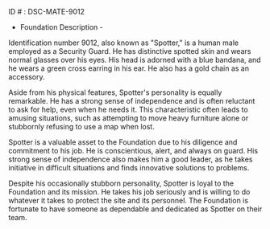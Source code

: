 ID # : DSC-MATE-9012
- Foundation Description -

Identification number 9012, also known as "Spotter," is a human male employed as a Security Guard. He has distinctive spotted skin and wears normal glasses over his eyes. His head is adorned with a blue bandana, and he wears a green cross earring in his ear. He also has a gold chain as an accessory.

Aside from his physical features, Spotter's personality is equally remarkable. He has a strong sense of independence and is often reluctant to ask for help, even when he needs it. This characteristic often leads to amusing situations, such as attempting to move heavy furniture alone or stubbornly refusing to use a map when lost.

Spotter is a valuable asset to the Foundation due to his diligence and commitment to his job. He is conscientious, alert, and always on guard. His strong sense of independence also makes him a good leader, as he takes initiative in difficult situations and finds innovative solutions to problems.

Despite his occasionally stubborn personality, Spotter is loyal to the Foundation and its mission. He takes his job seriously and is willing to do whatever it takes to protect the site and its personnel. The Foundation is fortunate to have someone as dependable and dedicated as Spotter on their team.